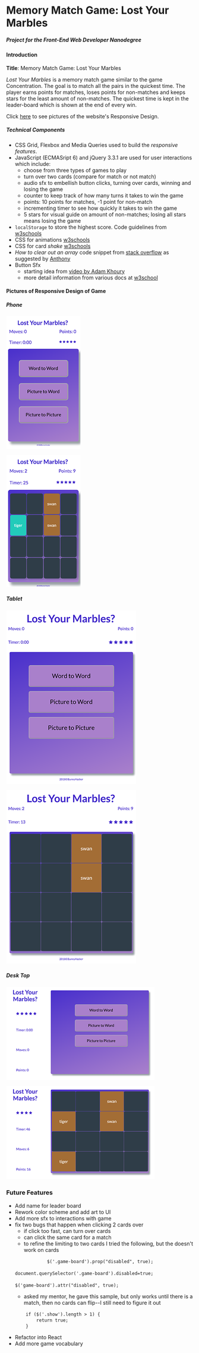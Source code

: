 # Memory Match Game: Lost Your Marbles
##### Project for the *Front-End Web Developer Nanodegree*

#### Introduction

**Title**: Memory Match Game: Lost Your Marbles

*Lost Your Marbles* is a memory match game similar to the game Concentration.  The goal is to match all the pairs in the quickest time.  The player earns points for matches, loses points for non-matches and keeps stars for the least amount of non-matches.  The quickest time is kept in the leader-board which is shown at the end of every win.

Click [here](#picture-of-responsive-design-website) to see pictures of the website's Responsive Design.

##### Technical Components
- CSS Grid, Flexbox and Media Queries used to build the _responsive features_.
- JavaScript (ECMASript 6) and jQuery 3.3.1 are used for user interactions which include:
    - choose from three types of games to play
    - turn over two cards (compare for match or not match)
    - audio sfx to embellish button clicks, turning over cards, winning and losing the game
    - counter to keep track of how many turns it takes to win the game
    - points: 10 points for matches, -1 point for non-match
    - incrementing timer to see how quickly it takes to win the game
    - 5 stars for visual guide on amount of non-matches; losing all stars means losing the game
- ```localStorage``` to store the highest score.  Code guidelines from [w3schools]("https://www.w3schools.com/htmL/html5_webstorage.asp")
- CSS for animations [w3schools]("https://www.w3schools.com/css/css3_animations.asp")
- CSS for card _shake_ [w3schools]("https://www.w3schools.com/howto/howto_css_shake_image.asp")
- _How to clear out an array_ code snippet from [stack overflow]("https://stackoverflow.com/questions/1232040/how-do-i-empty-an-array-in-javascript")  as suggested by [Anthony]("https://stackoverflow.com/users/1047275/anthony")
- Button Sfx
    - starting idea from [video by Adam Khoury]("https://www.youtube.com/watch?v=VlwSz2dXK_8")
    - more detail information from various docs at [w3school]("https://www.w3schools.com/tags/ref_av_dom.asp")


#### Pictures of Responsive Design of Game
##### Phone

![choose game](./docs/img/mobile_200px.png)

![playing game](./docs/img/mobile2_200px.png)

##### Tablet
![choose game](./docs/img/tablet_350px.png)

![playing game](./docs/img/tablet2_350px.png)

##### Desk Top
![choose game](./docs/img/desk-top_400px.png)

![playing game](./docs/img/desk-top2_400px.png)


### Future Features
- Add name for leader board
- Rework color scheme and add art to UI
- Add more sfx to interactions with game
- fix two bugs that happen when clicking 2 cards over
    - if click too fast, can turn over cards
    - can click the same card for a match
    - to refine the limiting to two cards I tried the following, but the doesn't work on cards
    ```
                $('.game-board').prop("disabled", true);

	document.querySelector('.game-board').disabled=true;

	$('game-board').attr("disabled", true);
    ```
    - asked my mentor, he gave this sample, but only works until there is a match, then no cards can flip--I still need to figure it out
    ```
        if ($('.show').length > 1) {
	        return true;
	    }
    ```
- Refactor into React
- Add more game vocabulary
